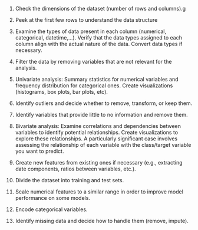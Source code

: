 1. Check the dimensions of the dataset (number of rows and columns).g

2. Peek at the first few rows to understand the data structure

3. Examine the types of data present in each column (numerical, categorical, datetime,...). Verify that the data types assigned to each column align with the actual nature of the data. Convert data types if necessary.

4. Filter the data by removing variables that are not relevant for the analysis.

5. Univariate analysis: Summary statistics for numerical variables and frequency distribution for categorical ones. Create visualizations (histograms, box plots, bar plots, etc).

6. Identify outliers and decide whether to remove, transform, or keep them.

7. Identify variables that provide little to no information and remove them.

8. Bivariate analysis: Examine correlations and dependencies between variables to identify potential relationships. Create visualizations to explore these relationships. A particularly significant case involves assessing the relationship of each variable with the class/target variable you want to predict.

9. Create new features from existing ones if necessary (e.g., extracting date components, ratios between variables, etc.).

10. Divide the dataset into training and test sets.

11. Scale numerical features to a similar range in order to improve model performance on some models.

12. Encode categorical variables.

13. Identify missing data and decide how to handle them (remove, impute).
